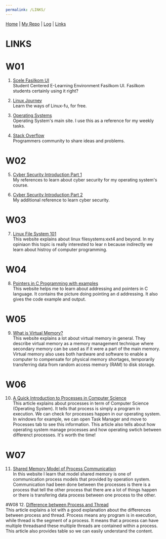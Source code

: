 ```yaml
---
permalink: /LINKS/
---
```


[Home](https://rasyidmi20.github.io/os212/) | [My Repo](https://github.com/rasyidmi20/os212) | [Log](https://github.com/rasyidmi20/os212/tree/master/TXT/mylog.txt) |  [Links](https://rasyidmi20.github.io/os212/LINKS/)

# LINKS

# W01
1. [Scele Fasilkom UI](https://scele.cs.ui.ac.id/)<br>
   Student Centered E-Learning Environment Fasilkom UI. Fasilkom students certainly using it right?

2. [Linux Journey](https://linuxjourney.com/)<br>
   Learn the ways of Linux-fu, for free.

3. [Operating Systems](https://os.vlsm.org/)<br>
   Operating System's main site. I use this as a reference for my weekly tasks.
   
4. [Stack Overflow](https://stackoverflow.com/)<br>
   Programmers community to share ideas and problems.
   
# W02
5. [Cyber Security Introduction Part 1](https://www.youtube.com/watch?v=rcDO8km6R6c)<br>
   My references to learn about cyber security for my operating system's course.

6. [Cyber Security Introduction Part 2](https://www.youtube.com/watch?v=CivG_2UqKMg)<br>
   My additional reference to learn cyber security.

# W03
7. [Linux File System 101](https://opensource.com/article/18/4/ext4-filesystem)<br>
   This website explains about linux filesystems:ext4 and beyond. In my opiniaon this topic is really interested to lear   n because indirectly we learn about histroy of computer programming.

# W04
8. [Pointers in C Programming with examples](https://beginnersbook.com/2014/01/c-pointers/)<br>
   This website helps me to learn about addressing and pointers in C language. It contains the picture doing pointing an   d addressing. It also gives the code example and output.

# W05
9. [What is Virtual Memory?](https://searchstorage.techtarget.com/definition/virtual-memory)<br>
   This website explains a lot about virtual memory in general. They describe virtual memory as a memory management technique where secondary memory can be used as if it were a part of the main memory. Virtual memory also uses both hardware and software to enable a computer to compensate for physical memory shortages, temporarily transferring data from random access memory (RAM) to disk storage.

# W06
10. [A Quick Introduction to Processes in Computer Science](https://medium.com/@imdadahad/a-quick-introduction-to-processes-in-computer-science-271f01c780da)<br>
    This article explains about processes in term of Computer Science (Operating System). It tells that process is simply a program in execution. We can check for processes happen in our operating system. In windows for example, we can open Task Manager and move to Processes tab to see this information. This article also tells about how operating system manage processes and how operating swtich between differenct processes. It's worth the time!

# W07
11. [Shared Memory Model of Process Communication](https://www.tutorialspoint.com/shared-memory-model-of-process-communication)<br>
    In this website I learn that model shared memory is one of communication process models that provided by operation system. Communication had been done between the processes is there is a process that tell the other process that there are a lot of things happen or there is transfering data process between one process to the other.

#W08
12. [Difference between Process and Thread](https://www.geeksforgeeks.org/difference-between-process-and-thread/)<br>
    This article explains a lot with a good explanation about the differences between process and thread. Process means any program is in execution, while thread is the segment of a process. It means that a process can have multiple threadsand these multiple threads are contained within a process. This article also provides table so we can easily understand the content.

